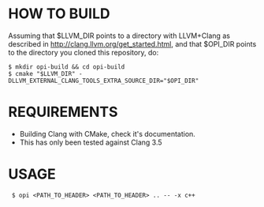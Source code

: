 HOW TO BUILD
============
 
Assuming that $LLVM_DIR points to a directory with LLVM+Clang as described in http://clang.llvm.org/get_started.html,
and that $OPI_DIR points to the directory you cloned this repository, do:
 
 ```
 $ mkdir opi-build && cd opi-build
 $ cmake "$LLVM_DIR" -DLLVM_EXTERNAL_CLANG_TOOLS_EXTRA_SOURCE_DIR="$OPI_DIR"
 ```
 

REQUIREMENTS
============
 
* Building Clang with CMake, check it's documentation.
* This has only been tested against Clang 3.5
 
 
USAGE
=====
 
```
 $ opi <PATH_TO_HEADER> <PATH_TO_HEADER> .. -- -x c++
```
 

